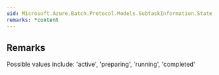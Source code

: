 ```yaml
---  
uid: Microsoft.Azure.Batch.Protocol.Models.SubtaskInformation.State  
remarks: *content  
---  
```

  
## Remarks  
 Possible values include: 'active', 'preparing', 'running',             'completed'